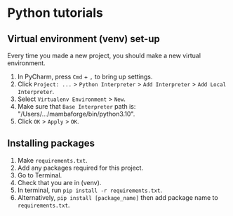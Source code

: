 # Python tutorials

## Virtual environment (venv) set-up
Every time you made a new project, you should make a new virtual environment.
1. In PyCharm, press `Cmd` + `,` to bring up settings.
2. Click `Project: ...` > `Python Interpreter` > `Add Interpreter` > `Add Local Interpreter`.
3. Select `Virtualenv Environment` > `New`.
4. Make sure that `Base Interpreter` path is: "/Users/.../mambaforge/bin/python3.10".
5. Click `OK` > `Apply` > `OK`.

## Installing packages
1. Make `requirements.txt`.
2. Add any packages required for this project.
3. Go to Terminal.
4. Check that you are in (venv).
5. In terminal, run `pip install -r requirements.txt`.
6. Alternatively, `pip install [package_name]` then add package name to `requirements.txt`.